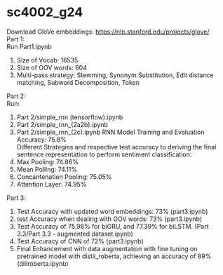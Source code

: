 # sc4002_g24


Download GloVe embeddings: https://nlp.stanford.edu/projects/glove/
<br>
Part 1: <br>
Run Part1.ipynb <br>
1) Size of Vocab: 16535
2) Size of OOV words: 604
3) Multi-pass strategy: Stemming, Synonym Substitution, Edit distance matching, Subword Decomposition, <UNK> Token

Part 2: <br>
Run: 
1) Part 2/simple_rnn (tensorflow).ipynb
2) Part 2/simple_rnn_(2a2b).ipynb
3) Part 2/simple_rnn_(2c).ipynb
RNN Model Training and Evaluation <br>
Accuracy: 75.8% <br>
Different Strategies and respective test accuracy to deriving the final sentence representation to perform sentiment classification:
1) Max Pooling: 74.86%
2) Mean Polling: 74.11%
3) Concantenation Pooling: 75.05%
4) Attention Layer: 74.95%


Part 3:
1) Test Accuracy with updated word embeddings: 73% (part3.ipynb)
2) test Accuracy when dealing with OOV words: 73% (part3.ipynb)
3) Test Accuracy of 75.98% for biGRU, and 77.39% for biLSTM. (Part 3.3/Part 3.3 - augmented dataset.ipynb)
4) Test Accuracy of CNN of 72% (part3.ipynb)
5) Final Enhancement with data augmentation with fine tuning on pretrained model with distil_roberta, achieving an accuracy of 89% (dillroberta.ipynb)
